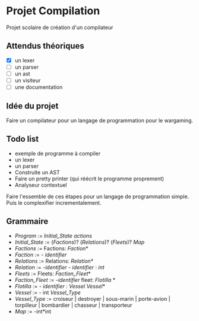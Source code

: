 # Projet Compilation
Projet scolaire de création d'un compilateur

## Attendus théoriques
- [X] un lexer
- [ ] un parser
- [ ] un ast
- [ ] un visiteur
- [ ] une documentation

## Idée du projet

Faire un compilateur pour un langage de programmation pour le wargaming.

## Todo list
- exemple de programme à compiler
- un lexer
- un parser
- Construite un AST
- Faire un pretty printer (qui réécrit le programme proprement)
- Analyseur contextuel

Faire l'essemble de ces étapes pour un langage de programmation simple. Puis le complexifier incrementalement.

## Grammaire
- _Program_ := _Initial_State_  _actions_  
- _Initial_State_ := (_Factions_)? (_Relations_)? (_Fleets_)? _Map_  
- _Factions_ := Factions: _Faction_*
- _Faction_ := - _identifier_
- _Relations_ := Relations: _Relation_*  
- _Relation_ := -_identifier_ - _identifier_ : _int_  
- _Fleets_ := Fleets: _Faction_Fleet_*  
- _Faction_Fleet_ := -_identifier_  fleet: _Flotilla_ * 
- _Flotilla_ := - _identifier_ : _Vessel_ _Vessel_*   
- _Vessel_ := - int _Vessel_Type_
- _Vessel_Type_ := croiseur | destroyer | sous-marin | porte-avion | torpilleur | bombardier | chasseur | transporteur
- _Map_ := -int*int  

